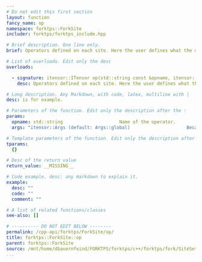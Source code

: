 ```yaml
---
# Do not edit this first section
layout: function
fancy_name: op
namespace: forktps::ForkSite
includer: forktps/forktps_include.hpp

# Brief description. One line only.
brief: Operators defined on each site. Here the user defines what the meaning of operator "N"

# List of overloads. Edit only the desc
overloads:

  - signature: itensor::ITensor op(std::string const &opname, itensor::Args const &args = Args::global()) const
    desc: Operators defined on each site. Here the user defines what the meaning of operator "N"

# Long description. Any Markdown, with code, latex, multiline with |
desc: is for example.

# Parameters of the function. Edit only the description after the :
params:
  opname: std::string                     Name of the operator.
  args: "itensor::Args (default: Args::global)                     Because this is the implementation of an abstract function, args is necessary, but does nothing here."

# Template parameters of the function. Edit only the description after the :
tparams:
  {}

# Desc of the return value
return_value: __MISSING__

# Code example. desc: any markdown to explain it.
example:
  desc: ""
  code: ""
  comment: ""

# A list of related functions/classes
see-also: []

# ---------- DO NOT EDIT BELOW --------
permalink: /cpp-api/forktps/ForkSite/op/
title: forktps::ForkSite::op
parent: forktps::ForkSite
source: /mnt/home/dbauernfeind/FORKTPS/forktps/c++/forktps/fork/SiteSets/ForkSite.hpp
...
```


